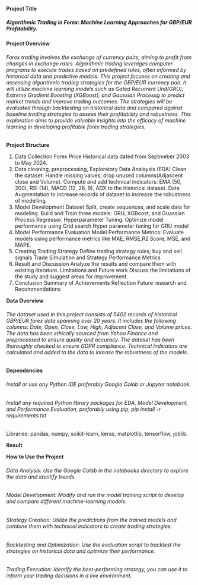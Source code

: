 **Project Title**

<h5> Algorithmic Trading in Forex: Machine Learning Approaches for GBP/EUR Profitability.</h5>

**Project Overview** 

<h6> Forex trading involves the exchange of currency pairs, aiming to profit from changes in exchange rates. Algorithmic trading leverages computer programs to execute trades based on predefined rules, often informed by historical data and predictive models. This project focuses on creating and assessing algorithmic trading strategies for the GBP/EUR currency pair. It will utilize machine learning models such as Gated Recurrent Unit(GRU), Extreme Gradient Boosting (XGBoost), and Gaussian Processg to predict market trends and improve trading outcomes. The strategies will be evaluated through backtesting on historical data and compared against baseline trading strategies to assess their profitability and robustness. This exploration aims to provide valuable insights into the efficacy of machine learning in developing profitable forex trading strategies.</h6>

**Project Structure**
1. Data Collection
Forex Price Historical data dated from Septmeber 2003 to May 2024.
2. Data cleaning, preprocessing, Exploratory Data Analaysis (EDA)
Clean the dataset: Handle missing values, drop unused columns(Adjascent close and Volume).
Compute and add technical indicators: EMA (50, 200), RSI (14), MACD (12, 26, 9), ADX to the historical dataset.
Data Augmentation to increase records of dataset to increase the robustness of modelling.
3. Model Development
Dataset Split, create sequences, and scale data for modeling.
Build and Train three models: GRU, XGBoost, and Guassian Process Regressor.
Hyperparameter Tuning: Optimize model performance using Grid search Hyper parameter tuning for GRU model
4. Model Performance Evaluation
Model Performance Metrics: Evaluate models using performance metrics like MAE, RMSE,R2 Score, MSE, and MAPE.
5. Creating Trading Strategy
Define trading strategy rules; buy and sell signals 
Trade Simulation and Strategy Performance Metrics
6. Result and Discussion
Analyze the results and compare them with existing literature.
Limitations and Future work
Discuss the limitations of the study and suggest areas for improvement.
7. Conclusion
Summary of Achievements
Reflection
Future research and Recommendations 


**Data Overview**

<h6> The dataset used in this project consists of 5402 records of historical GBP/EUR forex data spanning over 20 years. It includes the following columns: Date, Open, Close, Low, High, Adjacent Close, and Volume prices. The data has been ethically sourced from Yahoo Finance and preprocessed to ensure quality and accuracy. The dataset has been thoroughly checked to ensure GDPR compliance.
Technical Indicators are calculated and added to the data to inrease the robustness of the models. </h6>

**Dependencies**

<h6>Install or use any Python IDE preferably Google Colab or Jupyter notebook.</h6>

<h6>Install any required Python library packages for EDA, Model Development, and Performance Evaluation, preferably using pip, pip install -r requirements.txt</h6>
Libraries: pandas, numpy, scikit-learn, keras, matplotlib, tensorflow, joblib.

**Result**

**How to Use the Project**

<h6> Data Analysis: Use the Google Colab in the notebooks directory to explore the data and identify trends.</h6>
<h6> Model Development: Modify and run the model training script to develop and compare different machine-learning models.</h6>
<h6> Strategy Creation: Utilize the predictions from the trained models and combine them with technical indicators to create trading strategies.</h6>
<h6> Backtesting and Optimization: Use the evaluation script to backtest the strategies on historical data and optimize their performance.</h6>
<h6> Trading Execution: Identify the best-performing strategy, you can use it to inform your trading decisions in a live environment.</h6>
